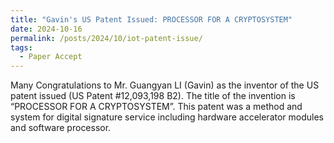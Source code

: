 ```yaml
---
title: "Gavin's US Patent Issued: PROCESSOR FOR A CRYPTOSYSTEM"
date: 2024-10-16
permalink: /posts/2024/10/iot-patent-issue/
tags:
  - Paper Accept
---
```


Many Congratulations to Mr. Guangyan LI (Gavin) as the inventor of the US patent issued (US Patent #12,093,198 B2). The title of the invention is “PROCESSOR FOR A CRYPTOSYSTEM”. This patent was a method and system for digital signature service including hardware accelerator modules and software processor. 
